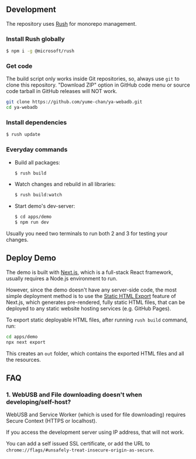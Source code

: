 ## Development

The repository uses [Rush](https://rushjs.io/) for monorepo management.

### Install Rush globally

```sh
$ npm i -g @microsoft/rush
```

### Get code

The build script only works inside Git repositories, so, always use `git` to clone this repository. "Download ZIP" option in GitHub code menu or source code tarball in GitHub releases will NOT work.

```sh
git clone https://github.com/yume-chan/ya-webadb.git
cd ya-webadb
```

### Install dependencies

```sh
$ rush update
```

### Everyday commands

* Build all packages:

    ```sh
    $ rush build
    ```

* Watch changes and rebuild in all libraries:

    ```sh
    $ rush build:watch
    ```

* Start demo's dev-server:

    ```sh
    $ cd apps/demo
    $ npm run dev
    ```

Usually you need two terminals to run both 2 and 3 for testing your changes.

## Deploy Demo

The demo is built with [Next.js](https://nextjs.org/), which is a full-stack React framework, usually requires a Node.js environment to run.

However, since the demo doesn't have any server-side code, the most simple deployment method is to use the [Static HTML Export](https://nextjs.org/docs/advanced-features/static-html-export) feature of Next.js, which generates pre-rendered, fully static HTML files, that can be deployed to any static website hosting services (e.g. GitHub Pages).

To export static deployable HTML files, after running `rush build` command, run:

```sh
cd apps/demo
npx next export
```

This creates an `out` folder, which contains the exported HTML files and all the resources.

## FAQ

### 1. WebUSB and File downloading doesn't when developing/self-host?

WebUSB and Service Worker (which is used for file downloading) requires Secure Context (HTTPS or localhost).

If you access the development server using IP address, that will not work.

You can add a self issued SSL certificate, or add the URL to `chrome://flags/#unsafely-treat-insecure-origin-as-secure`.

